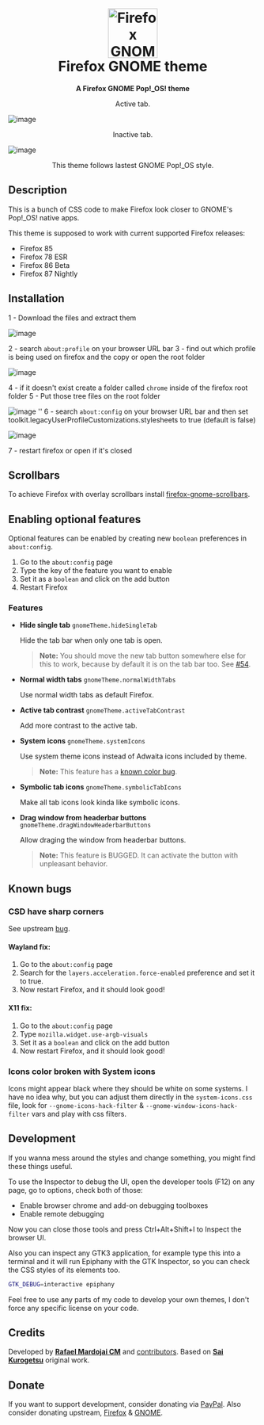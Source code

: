 <h1 align="center">
	<img src="icon.svg" alt="Firefox GNOME Pop!_OS! theme" width="100" height="100"/><br>
 Firefox GNOME theme
</h1>

<p align="center"><strong>A Firefox GNOME Pop!_OS! theme</strong></p>

<p align="center">Active tab.</p>

![image](https://user-images.githubusercontent.com/56588184/109405529-43fe0e80-7950-11eb-8a10-ff67d707d46a.png)

<p align="center">Inactive tab.</p>

![image](https://user-images.githubusercontent.com/56588184/109405697-ed91cf80-7951-11eb-86eb-783b934db9df.png)


<p align="center">This theme follows lastest GNOME Pop!_OS style.</p>



## Description

This is a bunch of CSS code to make Firefox look closer to GNOME's Pop!_OS! native apps.

This theme is supposed to work with current supported Firefox releases:

- Firefox 85
- Firefox 78 ESR
- Firefox 86 Beta
- Firefox 87 Nightly

## Installation
1 - Download the files and extract them

![image](https://user-images.githubusercontent.com/56588184/109405937-cfc56a00-7953-11eb-879e-56231aeef139.png)

2 - search `about:profile` on your browser URL bar
3 - find out which profile is being used on firefox and the copy or open the root folder

![image](https://user-images.githubusercontent.com/56588184/109405887-6cd3d300-7953-11eb-947b-0075afa2d54d.png)

4 - if it doesn't exist create a folder called `chrome` inside of the firefox root folder
5 - Put those tree files on the root folder 

![image](https://user-images.githubusercontent.com/56588184/109405759-aeb04980-7952-11eb-834f-151585a857ca.png)
''
6 - search `about:config` on your browser URL bar and then set toolkit.legacyUserProfileCustomizations.stylesheets to true (default is false)

![image](https://user-images.githubusercontent.com/56588184/109700673-d4b33500-7b70-11eb-9899-2e91e27d08a2.png)

7 - restart firefox or open if it's closed 



## Scrollbars
To achieve Firefox with overlay scrollbars install [firefox-gnome-scrollbars](https://github.com/rafaelmardojai/firefox-gnome-scrollbars).

## Enabling optional features
Optional features can be enabled by creating new `boolean` preferences in `about:config`.

1. Go to the `about:config` page 
2. Type the key of the feature you want to enable
3. Set it as a `boolean` and click on the add button
4. Restart Firefox

### Features

- **Hide single tab** `gnomeTheme.hideSingleTab`

	Hide the tab bar when only one tab is open.

	> **Note:** You should move the new tab button somewhere else for this to work, because by default it is on the tab bar too. See [#54](https://github.com/rafaelmardojai/firefox-gnome-theme/issues/54).

- **Normal width tabs** `gnomeTheme.normalWidthTabs`

	Use normal width tabs as default Firefox.

- **Active tab contrast** `gnomeTheme.activeTabContrast`

	Add more contrast to the active tab.

- **System icons** `gnomeTheme.systemIcons`

	Use system theme icons instead of Adwaita icons included by theme.

	> **Note:** This feature has a [known color bug](#icons-color-broken-with-system-icons).

- **Symbolic tab icons** `gnomeTheme.symbolicTabIcons`

	Make all tab icons look kinda like symbolic icons.

- **Drag window from headerbar buttons** `gnomeTheme.dragWindowHeaderbarButtons`

	Allow draging the window from headerbar buttons.

	> **Note:** This feature is BUGGED. It can activate the button with unpleasant behavior.

## Known bugs

### CSD have sharp corners
See upstream [bug](https://bugzilla.mozilla.org/show_bug.cgi?id=1408360).

#### Wayland fix:
1. Go to the `about:config` page
2. Search for the `layers.acceleration.force-enabled` preference and set it to true.
3. Now restart Firefox, and it should look good!

#### X11 fix:
1. Go to the `about:config` page 
2. Type `mozilla.widget.use-argb-visuals`
3. Set it as a `boolean` and click on the add button
4. Now restart Firefox, and it should look good!

### Icons color broken with System icons
Icons might appear black where they should be white on some systems. I have no idea why, but you can adjust them directly in the `system-icons.css` file, look for `--gnome-icons-hack-filter` & `--gnome-window-icons-hack-filter` vars and play with css filters.

## Development

If you wanna mess around the styles and change something, you might find these
things useful.

To use the Inspector to debug the UI, open the developer tools (F12) on any
page, go to options, check both of those:

- Enable browser chrome and add-on debugging toolboxes
- Enable remote debugging

Now you can close those tools and press Ctrl+Alt+Shift+I to Inspect the browser
UI.

Also you can inspect any GTK3 application, for example type this into a terminal
and it will run Epiphany with the GTK Inspector, so you can check the CSS styles
of its elements too.

```sh
GTK_DEBUG=interactive epiphany
```

Feel free to use any parts of my code to develop your own themes, I don't force
any specific license on your code.

## Credits
Developed by **[Rafael Mardojai CM](https://github.com/rafaelmardojai)** and [contributors](https://github.com/rafaelmardojai/firefox-gnome-theme/graphs/contributors). Based on **[Sai Kurogetsu](https://github.com/kurogetsusai/firefox-gnome-theme)** original work.

## Donate
If you want to support development, consider donating via [PayPal](https://paypal.me/RafaelMardojaiCM). Also consider donating upstream, [Firefox](https://donate.mozilla.org/) & [GNOME](https://www.gnome.org/support-gnome/).
